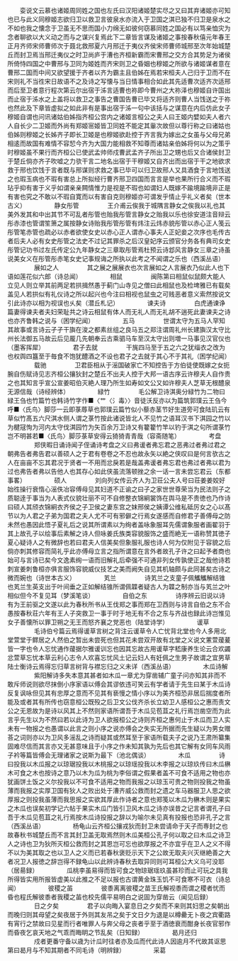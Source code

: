 <!-- { "loadSidebar": true } -->
　　娈说文云慕也诸姬周同姓之国也左氏曰汉阳诸姬楚实尽之又曰其弃诸姬亦可知也已与此义同穆姬志欲归卫以救卫言彼泉水亦流入于卫国之淇已独不归卫是泉水之不如也我之懐念于卫虽无不思而国小力绵无如彼何窃慕同姓之国必有以笃亲恤灾为念者聊欲以大义动之而与之谋兴复焉此下二章皆言谋及诸姬之事按春秋僖元年春王正月齐师宋师曹师次于聂北救邢夏六月邢迁于夷仪齐侯宋师曹师城邢至次年始城楚丘而封卫焉当邢迁夷仪之时卫尚庐于漕也齐桓新霸而宋曹邢之交方合其势足为诸侯所倚恃四国之中曹邢与卫同为姬姓而齐宋则卫之昏姻也穆姬之所欲与诸姬谋者意在曹邢二国而中间又欲望援于齐者以齐为霸主且伯姊在焉若宋桓夫人己归于卫而不在宋则礼不当徃宋日故语不之及诗之写懐与当日情事相合如此其先适曹次适齐次适邢而后至卫者意行程次第云尔出宿于泲言适曹也祢即今曹州之大祢泽也穆姬自许国出而止宿于泲水之上盖将以救卫之事告之曹国告曹已毕又将适齐则曹人当饯送之于祢也然此及下章皆虚拟之如此非有是事出宿于泲一句中该括与之谋意在内后仿此女子穆姬自谓也问讯诸姑伯姊指齐桓公宫内之诸姬言桓公之夫人曰王姬内嬖如夫人者六人自长少二卫姬而外尚有郑姬宻姬皆卫同姓不能定其軰次故但以尊行称之曰诸姑也伯姊则穆姬之长姊齐子即长卫姬是也穆姬欲赴控于齐言我为嫁出之女虽与父母兄弟相逺而故国有难情不容恝今齐为大国力能相救不知尊而诸姑亲伯姊将何以为之策乎时穆姬虽不果行而齐桓公已使武孟帅师戍曹武孟齐子所出卫之甥也后又合诸侯封卫于楚丘倘亦齐子吹嘘之力欤干言二地名出宿于干穆姬又自齐出而出宿于干之地欲求救于邢也饮饯于言者既与邢谋则求救之事已毕可以归卫故邢人又具酒食于言地饯送之也瑕玉病也不瑕有害总上所拟经行曹齐邢卫四国而言言是举也果所行合义而不瑕玷乎抑有害于义乎如谓亲亲闗情惟力是视是不瑕也如谓妇人既嫁不踰境踰境非正是有害也究之不敢以不瑕自寛而以有害自克则穆姬亦可谓发乎情止乎礼义者矣（世本古义）
　　
　　静女彤管
　　
　　王介甫云俟我于城隅言静女之俟我以礼也其美外发其和中出其节不可乱者彤管也贻我彤管言静女之贻我以乐也徐安道注音辩云彤赤漆也管谓笙箫之属按静女诗贻我彤管彤管有炜注云炜赤貌彤管以赤心正人笺云彤管笔赤管也疏必以赤者欲使女史以赤心正人谓赤心事夫人正妃妾之次序也毛传古者后夫人必有女史彤管之法史不过记其罪杀之后汉皇妃序云颁官分务各有典司女史彤管记功书过左氏传定公九年静女之三章取彤管焉杜预云诗邶风言静女三章之诗虽说美女义在彤管彤赤笔女史记事规诲之所执以此考之不闻谓之乐也（西溪丛语）
　　
　　展如之人
　　
　　其之展之展展衣也次言展如之人言展衣乃似此人也下语如莲花似六郎（诗总闻）
　　
　　相鼠
　　
　　闽陈第曰相鼠似鼠颇大能人立见人则立举其前两足若拱揖然愚于蓟门山寺见之僧曰此相鼠也及检埤雅已有载矣盖见人若拱似有礼仪诗之所以起兴也今注曰相视也鼠虫之可贱恶者意义索然按说文引此诗亦以相为视误也乆矣（潜丘札记）
　　
　　谏夫诗
　　
　　白虎通谏诤篇妻得谏夫者夫妇荣耻共之诗云相鼠有体人而无礼人而无礼胡不遄死此妻谏夫之诗也亦齐鲁韩之说与（困学纪闻）
　　
　　五马
　　
　　世谓太守为五马人罕知其故事或言诗云孑孑干旟在浚之都素丝组之良马五之郑注谓周礼州长建旟汉太守比州长法御五马故云后见龎几先朝奉云古乘驷马车至汉太守出则増一马事见汉官仪也（墨客挥犀）
　　
　　君子去就
　　
　　干旄四马至于五之六之犹缁衣之改为也权舆四簋至于毎食不饱犹醴酒之不设也君子之去就于其心不于其礼（困学纪闻）
　　
　　载驰
　　
　　卫君臣相从于滛国破家亡不知控告于方伯徒使既嫁之女扼腕自伤赋诗见志齐桓公攘狄封之楚丘不出夫人控于大邦一语古序云许穆夫人自作贵之也其知言乎宣公宣姜昭伯灭絶人理乃所生如寿如文公又如许穆夫人芝草无根醴泉无源信哉（诗经辨体）
　　
　　緑竹
　　
　　毛公解卫诗淇奥分緑竹为二物曰緑王刍也竹篇竹也韩诗竹字作■〈艹〈氵毒〉〉音徒沃反亦以为篇筑郭璞云王刍今呼■〈氏鸟〉脚莎一云即菉蓐草也郭璞云篇竹似小藜赤茎节好生道旁可食陆玑云有草似竹髙五六尺淇水侧人谓之菉竹按此诸说皆北人不见竹之语耳汉书下淇园之竹以为楗冦恂为河内太守伐淇园竹为矢百余万卫诗又有籊籊竹竿以钓于淇之句所谓菉竹岂不明甚若■〈氏鸟〉脚莎菉草安得云猗猗青青哉（容斋随笔）
　　
　　考盘
　　
　　郑侠暇日诵诗闻子侄诵诗考盘之义曰弗谖者弗忘君之恶弗过者弗过君之朝弗告者弗告君以善硕人之于君有卷卷之不忍也故永矢以絶之侠叹曰是何言欤古之人在亩亩不忘其君况于贤者一不用而忿戾若是哉盖弗谖者弗忘君也弗过者弗以君为过也弗告者弗以告他人也其存心如此侠虽流落顿挫之余一话一言未尝忘君云（东都事畧）
　　
　　硕人
　　
　　刘向列女传云齐人为卫荘公夫人号曰荘姜姜姣好始徃操行衰惰心滛佚冶容傅母见其妇道不正谕之曰子之家世世尊荣当为民法则子之质聪逹于事当为人表式仪貌壮丽不可不自修整衣锦絅裳饰在舆马是不贵徳也乃作诗曰硕人其颀衣锦絅衣齐侯之子卫侯之妻东宫之妺邢侯之姨谭公维私砥厉女之心以髙节以为人君之子弟为国君之夫人尤不可有邪僻之行焉女遂感而自修君子善傅母之防未然也愚因此悟子夏礼后之说其所谓素以为绚者盖咏象服耳先儒谓象服者画翟羽于其上故孔子以绘事后素解之诗人但咏姜氏族类容貌服饰之盛而絶无一语称赞其徳子夏心疑诗人之有微辞也若曰君夫人信美矣但象服礼服也诗人何为仅附见于容貌之后倘亦刺其修容而简礼乎此亦傅母立言之指所谓意在言外者故孔子许之曰起予者商也始可与言诗已矣今文逸素绚一语而旧解礼后牵强不可通非列女传孰使正之哉他诗若刺宣姜刺鲁桓亦俱言服饰容貌威仪技艺之美而阙失自见其机轴颇与此同甚矣古诗之微而婉也（诗世本古义）
　　
　　芄兰
　　
　　诗芄兰之支童子佩觿觿解结锥也芄兰生英支出于叶间垂之正如解结锥所谓佩韘者疑古人为韘之制亦当与芄兰之叶相似但今不复见耳（梦溪笔谈）
　　
　　自伯之东
　　
　　诗序辨云旧说以诗有为王前驱之文遂以此为春秋所书从王伐郑之事而郑在卫西则与诗言自伯之东不合愚按春秋荘六年有王人子突救卫一事于时于地无有不合之东与齐战也録此诗岂惟见女子善懐所以罪卫朔之无王而怒齐襄之党恶也（陆堂诗学）
　　
　　谖草
　　
　　毛诗伯兮篇云焉得谖草言树之背注云谖草令人亡忧背北堂也今人多用北堂萱堂于鳏居之人然伯之暂出未尝死也但其花未尝双开故有北堂之义说文藼萱蕿萲皆一字也令人忘忧通作蕿据尔雅谖训忘也因其忘故古用谖草字嵇康养生论云合欢蠲忿萱草忘忧本草云利心志令人欢喜忘忧风土记云妇人有妊佩之生男子故谓之宜男草陆士衡诗云焉得忘归草言树背与襟忘归之义未详（西溪丛语）
　　
　　木瓜诗解
　　
　　紫阳解诗多失本意其甚者如木瓜一章尤为穿凿辅广童子问亦知其非而不敢斥师说则欲尽抹倒小序家语以傅会其谬依违可笑云有学者请于先生曰某于木瓜诗反复讽咏但见其有忠厚之意而不见其有亵慢之情小序以为美齐桓恐非居后揣度者所能及或者其有所传也窃意桓公既殁之后卫文公伐齐杀长立幼卫人感桓公之惠而责文公之无恩故为是诗以风其上不然则家语所谓吾于木瓜见苞苴之礼行焉岂凿空而为此言乎先生以为不然曰若以此诗为卫人欲报桓公之诗则齐桓之惠何止于木瓜而卫人实未有一物报之也愚谓以此言之则小序之说亦傅会之失实无所据而先生疑以为男女赠荅之词则亦以为卫风多滛乱之诗而疑其或然耳至于家语所载夫子之说乃王肃所纂集固难尽信而其言亦又无甚意味且于小序之作未知其孰为先后也其它解有女同车风雨子衿等篇皆傅会无理诸家之说斯为最下（池北偶谈）
　　
　　木瓜
　　
　　诗曰投我以木瓜报之以琼琚投我以木桃报之以琼瑶投我以木李报之以琼玖传曰木瓜楙木可食之木也按诗之意乃以木为瓜为桃为李俗谓之假果者盖不可食不适用之物也亦犹画饼土饭之义尔投我以不可食不适用之物而我报之以琼玉可贵之物则投我之物虽薄而我报之实厚卫国有狄人之败出处于漕齐威公救而封之遗之车马器服卫人思之欲厚报之则投我虽薄而我思报之实欲其厚此作诗者之意也郑笺以木瓜为楙木则是果实之木瓜也误矣初学记六帖于果实木瓜门皆引卫风木瓜之诗亦误昔之记言者谓孔子曰吾于木瓜见苞苴之礼行焉按木瓜诗投报之辞以为喻尔未见真有投报也恐非孔子之言（西溪丛语）
　　
　　杨龟山云齐桓公攘戎狄而封卫未尝请命于天子而専封之也故春秋书城楚丘而不言其封卫盖无取焉然则木瓜美桓公孔子何以取之曰木瓜之诗卫人之诗也卫为狄所灭桓公救而封之其恩岂可忘也欲厚报之不亦宜乎在卫人之义不得不以为美其取之也以卫人之义而已若春秋褒贬示天下之公故无取夫兴灭继絶善之大者况卫人报徳之辞岂得不録龟山以此辨诗春秋去取异同则可耳桓公大义乌可没耶（居昜録）
　　
　　瓜桃李虽易得而皆可食之物琼琚瑶玖虽甚珍而止可玩之具我所得皆实用所报皆虚美以此推之不足以报也古谓黄金珠玉饥不可食寒不可衣（诗总闻）
　　
　　彼稷之苖
　　
　　彼黍离离彼稷之苗王氏解视黍而谓之稷者忧而昏也程氏解彼黍者我稷之苖也校先儒平易明白之说固为穿凿云（闻见后録）
　　
　　日之夕矣
　　
　　君子以向晦入宴息日之夕矣而不来则其妇思之矣朝出而晚归则其母望之矣夜居于外则其友吊之矣于文日夕为退是以樽罍无卜夜之宾衢路有宵行之禁故曰见星而行者唯罪人与奔父母之丧者乎至于酒徳衰而酣身长夜官邪作而昏夜乞哀天地之气乖而晦眀之节乱矣（日知録）
　　
　　曷月还归
　　
　　戍者更番守备以歳为计瓜时往者亦及瓜而代此诗人因逾月不代故其讴思第曰曷月与不知其期者不同毛诗（明辨録）
　　
　　采葛
　　
